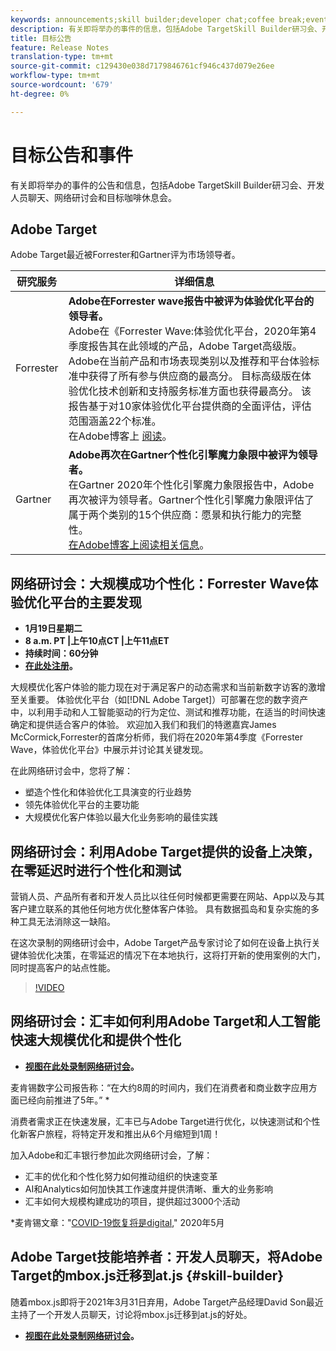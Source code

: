 ```yaml
---
keywords: announcements;skill builder;developer chat;coffee break;events;forrester;gartner;webinar
description: 有关即将举办的事件的信息，包括Adobe TargetSkill Builder研习会、开发人员聊天、网络研讨会和目标咖啡休息会。
title: 目标公告
feature: Release Notes
translation-type: tm+mt
source-git-commit: c129430e038d7179846761cf946c437d079e26ee
workflow-type: tm+mt
source-wordcount: '679'
ht-degree: 0%

---
```



# 目标公告和事件

有关即将举办的事件的公告和信息，包括Adobe TargetSkill Builder研习会、开发人员聊天、网络研讨会和目标咖啡休息会。

## Adobe Target

Adobe Target最近被Forrester和Gartner评为市场领导者。

| 研究服务 | 详细信息 |
| --- | --- |
| Forrester | **Adobe在Forrester wave报告中被评为体验优化平台的领导者。**<br> Adobe在《Forrester Wave:体验优化平台，2020年第4季度报告其在此领域的产品，Adobe Target高级版。Adobe在当前产品和市场表现类别以及推荐和平台体验标准中获得了所有参与供应商的最高分。 目标高级版在体验优化技术创新和支持服务标准方面也获得最高分。 该报告基于对10家体验优化平台提供商的全面评估，评估范围涵盖22个标准。<br>在Adobe博客上 [阅读](https://blog.adobe.com/en/2020/11/24/adobe-named-leader-in-forrester-wave-report-experience-optimization-platforms.html)。 |
| Gartner | **Adobe再次在Gartner个性化引擎魔力象限中被评为领导者。**<br>&#x200B;在Gartner 2020年个性化引擎魔力象限报告中，Adobe再次被评为领导者。Gartner个性化引擎魔力象限评估了属于两个类别的15个供应商：愿景和执行能力的完整性。<br>[在Adobe博客上阅读相关信息](https://theblog.adobe.com/adobe-again-named-leader-in-gartner-magic-quadrant-for-personalization-engines/)。 |

## 网络研讨会：大规模成功个性化：Forrester Wave体验优化平台的主要发现

* **1月19日星期二**
* **8 a.m. PT |上午10点CT |上午11点ET**
* **持续时间：60分钟**
* **[在此处注册](https://www.adobeeventsonline.com/Webinar/2021/Personalization/index.php?source=998)。**

大规模优化客户体验的能力现在对于满足客户的动态需求和当前新数字访客的激增至关重要。 体验优化平台（如[!DNL Adobe Target]）可部署在您的数字资产中，以利用手动和人工智能驱动的行为定位、测试和推荐功能，在适当的时间快速确定和提供适合客户的体验。 欢迎加入我们和我们的特邀嘉宾James McCormick,Forrester的首席分析师，我们将在2020年第4季度《Forrester Wave，体验优化平台》中展示并讨论其关键发现。

在此网络研讨会中，您将了解：

* 塑造个性化和体验优化工具演变的行业趋势
* 领先体验优化平台的主要功能
* 大规模优化客户体验以最大化业务影响的最佳实践

## 网络研讨会：利用Adobe Target提供的设备上决策，在零延迟时进行个性化和测试

营销人员、产品所有者和开发人员比以往任何时候都更需要在网站、App以及与其客户建立联系的其他任何地方优化整体客户体验。 具有数据孤岛和复杂实施的多种工具无法消除这一缺陷。

在这次录制的网络研讨会中，Adobe Target产品专家讨论了如何在设备上执行关键体验优化决策，在零延迟的情况下在本地执行，这将打开新的使用案例的大门，同时提高客户的站点性能。

>[!VIDEO](https://video.tv.adobe.com/v/328148)

## 网络研讨会：汇丰如何利用Adobe Target和人工智能快速大规模优化和提供个性化

* **[视图在此处录制网络研讨会](https://seminars.adobeconnect.com/ps4ozlg7qfdy/?proto=true)。**

麦肯锡数字公司报告称：“在大约8周的时间内，我们在消费者和商业数字应用方面已经向前推进了5年。” *

消费者需求正在快速发展，汇丰已与Adobe Target进行优化，以快速测试和个性化新客户旅程，将特定开发和推出从6个月缩短到1周！

加入Adobe和汇丰银行参加此次网络研讨会，了解：

* 汇丰的优化和个性化努力如何推动组织的快速变革
* AI和Analytics如何加快其工作速度并提供清晰、重大的业务影响
* 汇丰如何大规模构建成功的项目，提供超过3000个活动

*麦肯锡文章：&quot;[COVID-19恢复将是digital](https://www.mckinsey.com/business-functions/mckinsey-digital/our-insights/the-covid-19-recovery-will-be-digital-a-plan-for-the-first-90-days#),&quot; 2020年5月

## Adobe Target技能培养者：开发人员聊天，将Adobe Target的mbox.js迁移到at.js {#skill-builder}

随着mbox.js即将于2021年3月31日弃用，Adobe Target产品经理David Son最近主持了一个开发人员聊天，讨论将mbox.js迁移到at.js的好处。

* **[视图在此处录制网络研讨会](https://seminars.adobeconnect.com/ptdo6mfo6qn6/?proto=true)。**